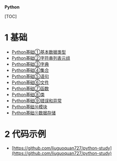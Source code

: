 **Python**

[TOC]

# 1 基础

* [Python基础①基本数据类型](基础/Python基础①基本数据类型.md)
* [Python基础②字符串列表元组](基础/Python基础②字符串列表元组.md)
* [Python基础③字典](基础/Python基础③字典.md)
* [Python基础④集合](基础/Python基础④集合.md)
* [Python基础⑤语句](基础/Python基础⑤语句.md)
* [Python基础⑥文件](基础/Python基础⑥文件.md)
* [Python基础⑦函数](基础/Python基础⑦函数.md)
* [Python基础⑧类](基础/Python基础⑧类.md)
* [Python基础⑨错误和异常](基础/Python基础⑨错误和异常.md)
* [Python基础⑩模块](基础/Python基础⑩模块.md)
* [Python基础⑪数据存储](基础/Python基础⑪数据存储.md)

# 2 代码示例

* [https://github.com/liuguoquan727/python-study](https://github.com/liuguoquan727/python-study)

